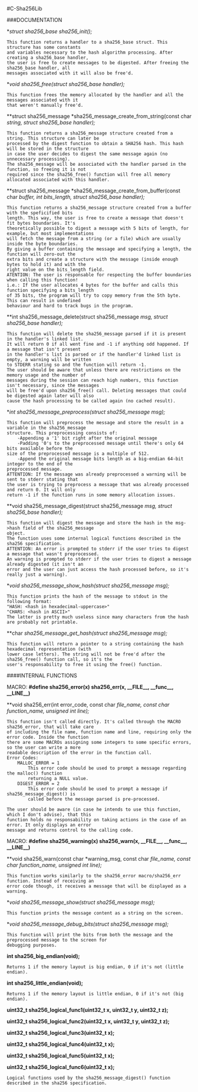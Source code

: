 #C-Sha256Lib

###DOCUMENTATION

**struct sha256_base *sha256_init();**

	This function returns a handler to a sha256_base struct. This structure has some constants
	and variables necessary to the hash algorithm processing. After creating a sha256_base handler,
	the user is free to create messages to be digested. After freeing the sha256_base handler, all
	messages associated with it will also be free'd.

**void sha256_free(struct sha256_base *handler);**

	This function frees the memory allocated by the handler and all the messages associated with it
	that weren't manually free'd.

**struct sha256_message *sha256_message_create_from_string(const char *string, struct sha256_base *handler);**

	This function returns a sha256_message structure created from a string. This structure can later be
	processed by the digest function to obtain a SHA256 hash. This hash will be stored in the structure
	in case the user decides to digest the same message again (no unnecessary processing).
	The sha256_message will be associated with the handler parsed in the function, so freeing it is not
	required since the sha256_free() function will free all memory allocated associated with this handler.

**struct sha256_message *sha256_message_create_from_buffer(const char *buffer, int bits_length, struct sha256_base *handler);**

	This function returns a sha256_message structure created from a buffer with the speficified bits
	length. This way, the user is free to create a message that doesn't fit bytes boundaries. It's
	theoretically possible to digest a message with 5 bits of length, for example, but most implementations
	will fetch the message from a string (or a file) which are usually inside the byte boundaries.
	By giving a buffer containing the message and specifying a length, the function will zero-out the
	extra bits and create a structure with the message (inside enough bytes to hold it) and with the
	right value on the bits_length field.
	ATENTION: The user is responsable for respecting the buffer boundaries when calling this function!
	i.e.: If the user allocates 4 bytes for the buffer and calls this function specifying a bits_length
	of 35 bits, the program will try to copy memory from the 5th byte. This can result in undefined
	behaviour and hard to track bugs in the program.

**int sha256_message_delete(struct sha256_message *msg, struct sha256_base *handler);**

	This function will delete the sha256_message parsed if it is present in the handler's linked list.
	It will return 0 if all went fine and -1 if anything odd happened. If a message that isn't present
	in the handler's list is parsed or if the handler'd linked list is empty, a warning will be written
	to STDERR stating so and the function will return -1.
	The user should be aware that unless there are restrictions on the memory usage and the number of
	messages during the session can reach high numbers, this function isn't necessary, since the messages
	will be free'd upon sha256_free() call. Deleting messages that could be digested again later will also
	cause the hash processing to be called again (no cached result).

**int sha256_message_preprocess(struct sha256_message *msg);**

	This function will preprocess the message and store the result in a variable in the sha256_message
	structure. This preprocessing consists of:
		-Appending a '1' bit right after the original message
		-Padding '0's to the preprocessed message until there's only 64 bits available before the
	size of the preprocessed message is a multiple of 512.
		-Append the original message bits length as a big-endian 64-bit integer to the end of the
	preprocessed message.
	ATTENTION: If the message was already preprocessed a warning will be sent to stderr stating that
	the user is trying to preprocess a message that was already processed and return 0. It will only
	return -1 if the function runs in some memory allocation issues.

**void sha256_message_digest(struct sha256_message *msg, struct sha256_base *handler);**

	This function will digest the message and store the hash in the msg->hash field of the sha256_message
	object.
	The function uses some internal logical functions described in the sha256 specification.
	ATTENTION: An error is prompted to stderr if the user tries to digest a message that wasn't preprocessed.
	An warning is prompted to stderr if the user tries to digest a message already digested (it isn't an
	error and the user can just access the hash processed before, so it's really just a warning).

**void sha256_message_show_hash(struct sha256_message *msg);**

	This function prints the hash of the message to stdout in the following format:
	"HASH: <hash in hexadecimal-uppercase>"
	"CHARS: <hash in ASCII>"
	The latter is pretty much useless since many characters from the hash are probably not printable.

**char *sha256_message_get_hash(struct sha256_message *msg);**

	This function will return a pointer to a string containing the hash hexadecimal representation (with
	lower case letters). The string will not be free'd after the sha256_free() function call, so it's the
	user's responsability to free it using the free() function.

####INTERNAL FUNCTIONS

MACRO:
**#define sha256_error(x) sha256_err(x, \_\_FILE\_\_, \_\_func\_\_, \_\_LINE\_\_)**

**void sha256_err(int error_code, const char *file_name, const char *function_name, unsigned int line);**

	This function isn't called directly. It's called through the MACRO sha256_error, that will take care
	of including the file name, function name and line, requiring only the error code. Inside the function
	there are some MACROs assigning some integers to some specific errors, so the user can write a more
	readable description of the error in the function call.
	Error Codes:
		MALLOC_ERROR = 1
			This error code should be used to prompt a message regarding the malloc() function
			returning a NULL value.
		DIGEST_ERROR = 2
			This error code should be used to prompt a message if sha256_message_digest() is
			called before the message parsed is pre-processed.

	The user should be aware (in case he intends to use this function, which I don't advise), that this
	function holds no responsability on taking actions in the case of an error. It only displays an error
	message and returns control to the calling code.

MACRO:
**#define sha256_warning(x) sha256_warn(x, \_\_FILE\_\_, \_\_func\_\_, \_\_LINE\_\_)**

**void sha256_warn(const char *warning_msg, const char *file_name, const char *function_name, unsigned int line);**

	This function works similarly to the sha256_error macro/sha256_err function. Instead of receiving an
	error code though, it receives a message that will be displayed as a warning.

**void sha256_message_show(struct sha256_message *msg);**

	This function prints the message content as a string on the screen.

**void sha256_message_debug_bits(struct sha256_message *msg);**

	This function will print the bits from both the message and the preprocessed message to the screen for
	debugging purposes.

**int sha256_big_endian(void);**

	Returns 1 if the memory layout is big endian, 0 if it's not (little endian).

**int sha256_little_endian(void);**

	Returns 1 if the memory layout is little endian, 0 if it's not (big endian).

**uint32_t sha256_logical_func1(uint32_t x, uint32_t y, uint32_t z);**

**uint32_t sha256_logical_func2(uint32_t x, uint32_t y, uint32_t z);**

**uint32_t sha256_logical_func3(uint32_t x);**

**uint32_t sha256_logical_func4(uint32_t x);**

**uint32_t sha256_logical_func5(uint32_t x);**

**uint32_t sha256_logical_func6(uint32_t x);**

	Logical functions used by the sha256_message_digest() function described in the sha256 specification.
